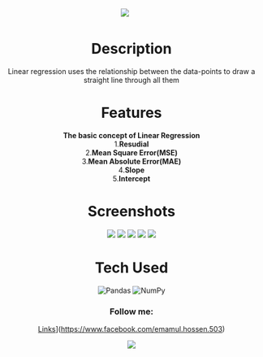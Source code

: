 <div align="center">
      <h1> <img src="https:
     </div>
<p align="center"> <a href="https://github.com/EmamulHossen" target="_blank"><img alt="" src="https://img.shields.io/badge/Website-EA4C89?style=normal&logo=dribbble&logoColor=white" style="vertical-align:center" /></a> <a href="https://twitter.com/EmamulHossen17" target="_blank"><img alt="" src="https://img.shields.io/badge/Twitter-1DA1F2?style=normal&logo=twitter&logoColor=white" style="vertical-align:center" /></a> <a href="https://www.facebook.com/emamul.hossen.503" target="_blank"><img alt="" src="https://img.shields.io/badge/Facebook-1877F2?style=normal&logo=facebook&logoColor=white" style="vertical-align:center" /></a> <a href="https://www.linkedin.com/in/emamul-hossen-9a8ab1255/}" target="_blank"><img alt="" src="https://img.shields.io/badge/LinkedIn-0077B5?style=normal&logo=linkedin&logoColor=white" style="vertical-align:center" /></a> </p>

# Description
Linear regression uses the relationship between the data-points to draw a straight line through all them

# Features
**The basic concept of Linear Regression**<br/>
1.**Resudial**<br/>
2.**Mean Square Error(MSE)**<br/>
3.**Mean Absolute Error(MAE)**<br/>
4.**Slope**<br/>
5.**Intercept**
# Screenshots
 <img src="https://encrypted-tbn0.gstatic.com/images?q=tbn:ANd9GcQEsUutqZWx2i5ugS4nHnc0KKMiRwokT8EKtg&usqp=CAU"> <img src="#"> <img src="#"> <img src="#"> <img src="#">
# Tech Used
 ![Pandas](https://img.shields.io/badge/pandas-%23150458.svg?style=for-the-badge&logo=pandas&logoColor=white) ![NumPy](https://img.shields.io/badge/numpy-%23013243.svg?style=for-the-badge&logo=numpy&logoColor=white)
      

### Follow me:
[Links](https:[[//itsvg.in](https://www.linkedin.com/in/emamul-hossen-9a8ab1255/))](https://www.facebook.com/emamul.hossen.503)
 
![](https://img.shields.io/badge/IMAGES-4298B8.svg?style=for-the-badge&logoColor=white)

